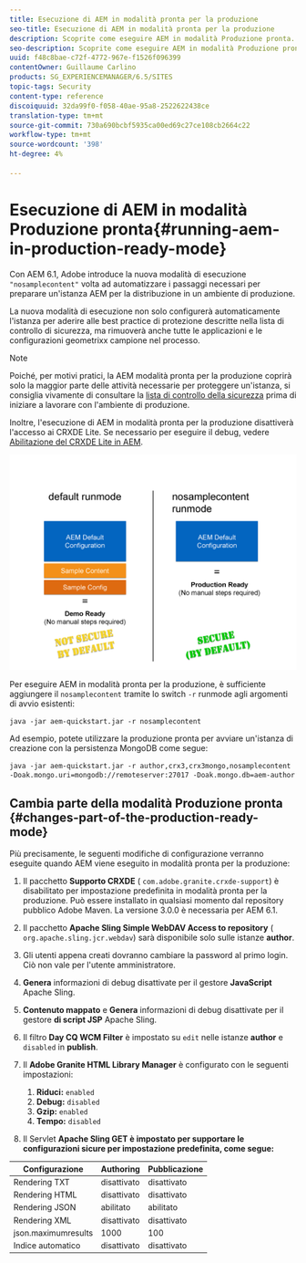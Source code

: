 ```yaml
---
title: Esecuzione di AEM in modalità pronta per la produzione
seo-title: Esecuzione di AEM in modalità pronta per la produzione
description: Scoprite come eseguire AEM in modalità Produzione pronta.
seo-description: Scoprite come eseguire AEM in modalità Produzione pronta.
uuid: f48c8bae-c72f-4772-967e-f1526f096399
contentOwner: Guillaume Carlino
products: SG_EXPERIENCEMANAGER/6.5/SITES
topic-tags: Security
content-type: reference
discoiquuid: 32da99f0-f058-40ae-95a8-2522622438ce
translation-type: tm+mt
source-git-commit: 730a690bcbf5935ca00ed69c27ce108cb2664c22
workflow-type: tm+mt
source-wordcount: '398'
ht-degree: 4%

---
```



# Esecuzione di AEM in modalità Produzione pronta{#running-aem-in-production-ready-mode}

Con AEM 6.1,  Adobe introduce la nuova modalità di esecuzione `"nosamplecontent"` volta ad automatizzare i passaggi necessari per preparare un&#39;istanza AEM per la distribuzione in un ambiente di produzione.

La nuova modalità di esecuzione non solo configurerà automaticamente l&#39;istanza per aderire alle best practice di protezione descritte nella lista di controllo di sicurezza, ma rimuoverà anche tutte le applicazioni e le configurazioni geometrixx campione nel processo.

>[!NOTE]
>
>Poiché, per motivi pratici, la AEM modalità pronta per la produzione coprirà solo la maggior parte delle attività necessarie per proteggere un&#39;istanza, si consiglia vivamente di consultare la [lista di controllo della sicurezza](/help/sites-administering/security-checklist.md) prima di iniziare a lavorare con l&#39;ambiente di produzione.
>
>Inoltre, l&#39;esecuzione di AEM in modalità pronta per la produzione disattiverà l&#39;accesso ai CRXDE Lite. Se necessario per eseguire il debug, vedere [Abilitazione del CRXDE Lite in AEM](/help/sites-administering/enabling-crxde-lite.md).

![chlimage_1-83](assets/chlimage_1-83a.png)

Per eseguire AEM in modalità pronta per la produzione, è sufficiente aggiungere il `nosamplecontent` tramite lo switch `-r` runmode agli argomenti di avvio esistenti:

```shell
java -jar aem-quickstart.jar -r nosamplecontent
```

Ad esempio, potete utilizzare la produzione pronta per avviare un&#39;istanza di creazione con la persistenza MongoDB come segue:

```shell
java -jar aem-quickstart.jar -r author,crx3,crx3mongo,nosamplecontent -Doak.mongo.uri=mongodb://remoteserver:27017 -Doak.mongo.db=aem-author
```

## Cambia parte della modalità Produzione pronta {#changes-part-of-the-production-ready-mode}

Più precisamente, le seguenti modifiche di configurazione verranno eseguite quando AEM viene eseguito in modalità pronta per la produzione:

1. Il pacchetto **Supporto CRXDE** ( `com.adobe.granite.crxde-support`) è disabilitato per impostazione predefinita in modalità pronta per la produzione. Può essere installato in qualsiasi momento dal repository pubblico  Adobe Maven. La versione 3.0.0 è necessaria per AEM 6.1.

1. Il pacchetto **Apache Sling Simple WebDAV Access to repository** ( `org.apache.sling.jcr.webdav`) sarà disponibile solo sulle istanze **author**.

1. Gli utenti appena creati dovranno cambiare la password al primo login. Ciò non vale per l&#39;utente amministratore.
1. **Genera** informazioni di debug disattivate per il gestore **JavaScript** Apache Sling.

1. **Contenuto mappato** e  **Genera** informazioni di debug disattivate per il gestore **di script JSP** Apache Sling.

1. Il filtro **Day CQ WCM Filter** è impostato su `edit` nelle istanze **author** e `disabled` in **publish**.

1. Il **Adobe Granite HTML Library Manager** è configurato con le seguenti impostazioni:

   1. **Riduci:** `enabled`
   1. **Debug:** `disabled`
   1. **Gzip:** `enabled`
   1. **Tempo:** `disabled`

1. Il Servlet **Apache Sling GET è impostato per supportare le configurazioni sicure per impostazione predefinita, come segue:**

| **Configurazione** | **Authoring** | **Pubblicazione** |
|---|---|---|
| Rendering TXT | disattivato | disattivato |
| Rendering HTML | disattivato | disattivato |
| Rendering JSON | abilitato | abilitato |
| Rendering XML | disattivato | disattivato |
| json.maximumresults | 1000 | 100 |
| Indice automatico | disattivato | disattivato |


